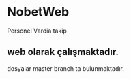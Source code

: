 # NobetWeb
Personel Vardia takip

## web olarak çalışmaktadır.
dosyalar master branch ta bulunmaktadır.
